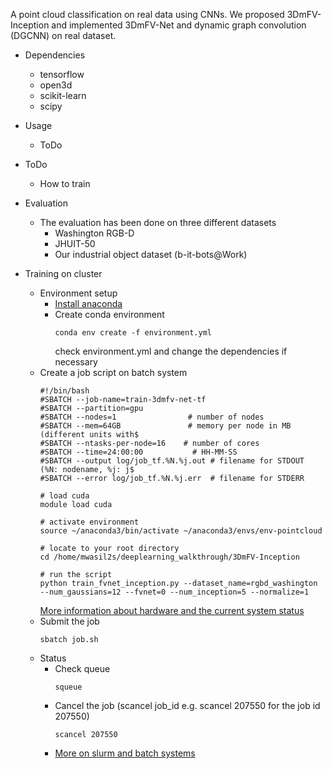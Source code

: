 A point cloud classification on real data using CNNs. 
We proposed 3DmFV-Inception and implemented 3DmFV-Net and dynamic graph convolution (DGCNN) on real dataset.
* Dependencies
   * tensorflow
   * open3d
   * scikit-learn
   * scipy
* Usage
    * ToDo
* ToDo
    * How to train
* Evaluation
  * The evaluation has been done on three different datasets
    * Washington RGB-D
    * JHUIT-50
    * Our industrial object dataset (b-it-bots@Work)

* Training on cluster
  * Environment setup
    * [Install anaconda](https://docs.anaconda.com/anaconda/install/linux/)  
    * Create conda environment
      ```
      conda env create -f environment.yml
      ```
      check environment.yml and change the dependencies if necessary
  * Create a job script on batch system
    ```
    #!/bin/bash
    #SBATCH --job-name=train-3dmfv-net-tf
    #SBATCH --partition=gpu
    #SBATCH --nodes=1                # number of nodes
    #SBATCH --mem=64GB               # memory per node in MB (different units with$
    #SBATCH --ntasks-per-node=16    # number of cores
    #SBATCH --time=24:00:00           # HH-MM-SS
    #SBATCH --output log/job_tf.%N.%j.out # filename for STDOUT (%N: nodename, %j: j$
    #SBATCH --error log/job_tf.%N.%j.err  # filename for STDERR

    # load cuda
    module load cuda

    # activate environment
    source ~/anaconda3/bin/activate ~/anaconda3/envs/env-pointcloud

    # locate to your root directory 
    cd /home/mwasil2s/deeplearning_walkthrough/3DmFV-Inception

    # run the script
    python train_fvnet_inception.py --dataset_name=rgbd_washington --num_gaussians=12 --fvnet=0 --num_inception=5 --normalize=1
    ```
    [More information about hardware and the current system status](https://wr0.wr.inf.h-brs.de/wr/index.html)
  * Submit the job
    ```
    sbatch job.sh
    ```
  * Status
    * Check queue
      ```
      squeue
      ```
    * Cancel the job (scancel job_id e.g. scancel 207550 for the job id 207550)
      ```
      scancel 207550
      ```
    * [More on slurm and batch systems](https://wr0.wr.inf.h-brs.de/wr/usage.html)